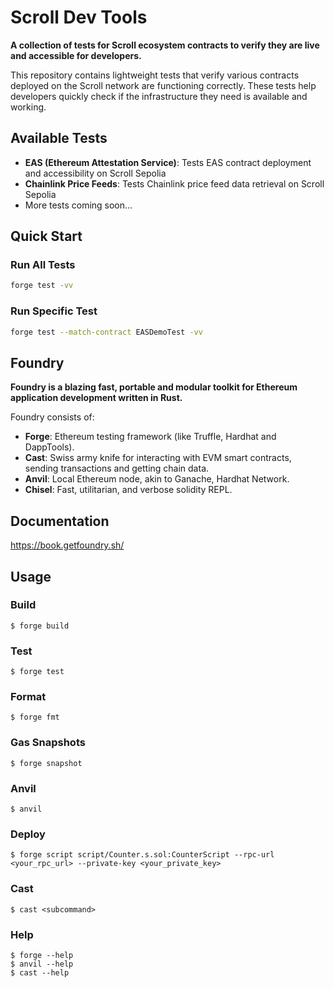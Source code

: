 # Scroll Dev Tools

**A collection of tests for Scroll ecosystem contracts to verify they are live and accessible for developers.**

This repository contains lightweight tests that verify various contracts deployed on the Scroll network are functioning correctly. These tests help developers quickly check if the infrastructure they need is available and working.

## Available Tests

- **EAS (Ethereum Attestation Service)**: Tests EAS contract deployment and accessibility on Scroll Sepolia
- **Chainlink Price Feeds**: Tests Chainlink price feed data retrieval on Scroll Sepolia
- More tests coming soon...

## Quick Start

### Run All Tests
```bash
forge test -vv
```

### Run Specific Test
```bash
forge test --match-contract EASDemoTest -vv
```

## Foundry

**Foundry is a blazing fast, portable and modular toolkit for Ethereum application development written in Rust.**

Foundry consists of:

- **Forge**: Ethereum testing framework (like Truffle, Hardhat and DappTools).
- **Cast**: Swiss army knife for interacting with EVM smart contracts, sending transactions and getting chain data.
- **Anvil**: Local Ethereum node, akin to Ganache, Hardhat Network.
- **Chisel**: Fast, utilitarian, and verbose solidity REPL.

## Documentation

https://book.getfoundry.sh/

## Usage

### Build

```shell
$ forge build
```

### Test

```shell
$ forge test
```

### Format

```shell
$ forge fmt
```

### Gas Snapshots

```shell
$ forge snapshot
```

### Anvil

```shell
$ anvil
```

### Deploy

```shell
$ forge script script/Counter.s.sol:CounterScript --rpc-url <your_rpc_url> --private-key <your_private_key>
```

### Cast

```shell
$ cast <subcommand>
```

### Help

```shell
$ forge --help
$ anvil --help
$ cast --help
```
